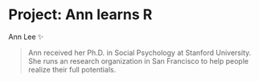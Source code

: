 # Project: Ann learns R

Ann Lee :sparkles:
> Ann received her Ph.D. in Social Psychology at Stanford University.
> She runs an research organization in San Francisco to help people realize their full potentials.

